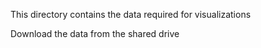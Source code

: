 This directory contains the data required for visualizations

Download the data from the shared drive
